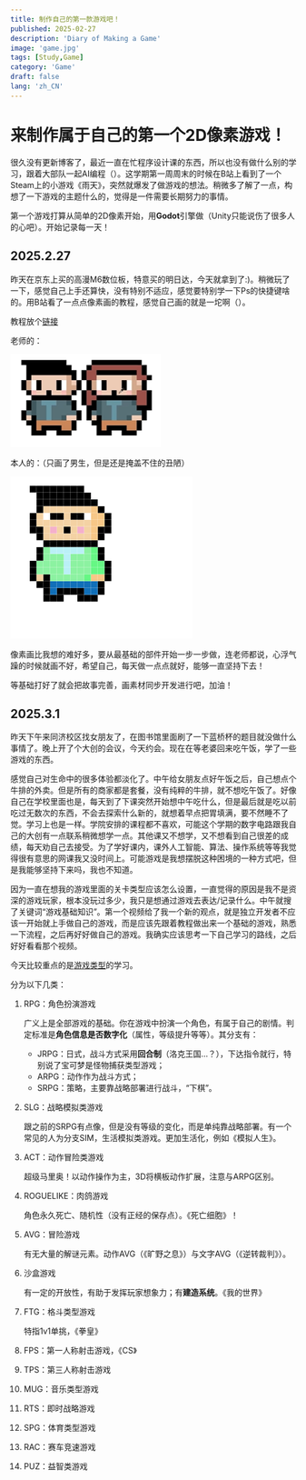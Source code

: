 ```yaml
---
title: 制作自己的第一款游戏吧！
published: 2025-02-27
description: 'Diary of Making a Game'
image: 'game.jpg'
tags: [Study,Game]
category: 'Game'
draft: false 
lang: 'zh_CN'
---
```


# 来制作属于自己的第一个2D像素游戏！

很久没有更新博客了，最近一直在忙程序设计课的东西，所以也没有做什么别的学习，跟着大部队一起AI编程（）。这学期第一周周末的时候在B站上看到了一个Steam上的小游戏《雨天》，突然就爆发了做游戏的想法。稍微多了解了一点，构想了一下游戏的主题什么的，觉得是一件需要长期努力的事情。

第一个游戏打算从简单的2D像素开始，用**Godot**引擎做（Unity只能说伤了很多人的心吧）。开始记录每一天！

## 2025.2.27

昨天在京东上买的高漫M6数位板，特意买的明日达，今天就拿到了:)。稍微玩了一下，感觉自己上手还算快，没有特别不适应，感觉要特别学一下Ps的快捷键啥的。用B站看了一点点像素画的教程，感觉自己画的就是一坨啊（）。

教程放个[链接](【【跟Nine画像素画】保姆级像素画教程--01.起稿。】https://www.bilibili.com/video/BV1DT411o7Tw?vd_source=0f645f8562b98c379361eb83d3950ed9)

老师的：

![](1.png)

本人的：（只画了男生，但是还是掩盖不住的丑陋）

![](2.png)

像素画比我想的难好多，要从最基础的部件开始一步一步做，连老师都说，心浮气躁的时候就画不好，希望自己，每天做一点点就好，能够一直坚持下去！

等基础打好了就会把故事完善，画素材同步开发进行吧，加油！

## 2025.3.1

昨天下午来同济校区找女朋友了，在图书馆里面刷了一下蓝桥杯的题目就没做什么事情了。晚上开了个大创的会议，今天约会。现在在等老婆回来吃午饭，学了一些游戏的东西。

感觉自己对生命中的很多体验都淡化了。中午给女朋友点好午饭之后，自己想点个牛排的外卖。但是所有的商家都是套餐，没有纯粹的牛排，就不想吃午饭了。好像自己在学校里面也是，每天到了下课突然开始想中午吃什么，但是最后就是吃以前吃过无数次的东西，不会去探索什么新的，就想着早点把胃填满，要不然睡不了觉。学习上也是一样。学院安排的课程都不喜欢，可能这个学期的数字电路跟我自己的大创有一点联系稍微想学一点。其他课又不想学，又不想看到自己很差的成绩，每天劝自己去接受。为了学好课内，课外人工智能、算法、操作系统等等我觉得很有意思的网课我又没时间上。可能游戏是我想摆脱这种困境的一种方式吧，但是我能够坚持下来吗，我也不知道。

因为一直在想我的游戏里面的关卡类型应该怎么设置，一直觉得的原因是我不是资深的游戏玩家，根本没玩过多少，我只是想通过游戏去表达/记录什么。中午就搜了关键词“游戏基础知识”。第一个视频给了我一个新的观点，就是独立开发者不应该一开始就上手做自己的游戏，而是应该先跟着教程做出来一个基础的游戏，熟悉一下流程，之后再好好做自己的游戏。我确实应该思考一下自己学习的路线，之后好好看看那个视频。

今天比较重点的是[游戏类型](【一个视频让你了解所有游戏类型！看完不懂，来砍我！】https://www.bilibili.com/video/BV1uq4y1f7VZ?vd_source=0f645f8562b98c379361eb83d3950ed9)的学习。

分为以下几类：

1. RPG：角色扮演游戏

   广义上是全部游戏的基础。你在游戏中扮演一个角色，有属于自己的剧情。判定标准是**角色信息是否数字化**（属性，等级提升等等）。其分支有：
   - JRPG：日式，战斗方式采用**回合制**（洛克王国…？），下达指令就行，特别说了宝可梦是怪物捕获类型游戏；
   - ARPG：动作作为战斗方式；
   - SRPG：策略，主要靠战略部署进行战斗，“下棋”。

2. SLG：战略模拟类游戏
   
   跟之前的SRPG有点像，但是没有等级的变化，而是单纯靠战略部署。有一个常见的人为分支SIM，生活模拟类游戏。更加生活化，例如《模拟人生》。
   
3. ACT：动作冒险类游戏

   超级马里奥！以动作操作为主，3D将横板动作扩展，注意与ARPG区别。
   
4. ROGUELIKE：肉鸽游戏

   角色永久死亡、随机性（没有正经的保存点）。《死亡细胞》！
   
5. AVG：冒险游戏

   有无大量的解谜元素。动作AVG（《旷野之息》）与文字AVG（《逆转裁判》）。
   
6. 沙盒游戏

   有一定的开放性，有助于发挥玩家想象力；有**建造系统**。《我的世界》
   
7. FTG：格斗类型游戏

   特指1v1单挑，《拳皇》
   
8. FPS：第一人称射击游戏，《CS》

9. TPS：第三人称射击游戏

10. MUG：音乐类型游戏

11. RTS：即时战略游戏

12. SPG：体育类型游戏

13. RAC：赛车竞速游戏

14. PUZ：益智类游戏